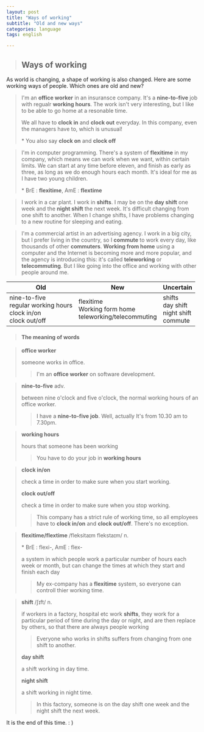 ```yaml
---
layout: post
title: "Ways of working"
subtitle: "Old and new ways"
categories: language
tags: english

---
```


> ## Ways of working

As world is changing, a shape of working is also changed. Here are some working ways of people. Which ones are old and new?

> I'm an **office worker** in an insuransce company. It's a **nine-to-five** job with regualr **working hours**. The work isn't very interesting, but I like to be able to go home at a resonable time.
>
> We all have to **clock in** and **clock out** everyday. In this company, even the managers have to, which is unusual!
>
> \* You also say **clock on** and **clock off**



> I'm in computer programming. There's a system of **flexitime** in my company, which means we can work when we want, within certain limits. We can start at any time before eleven, and finish as early as three, as long as we do enough hours each month. It's ideal for me as I have two young children.
>
> \* BrE : **flexitime**, AmE : **flextime**



> I work in a car plant. I work in **shifts**. I may be on the **day shift** one week and the **night shift** the next week. It's difficult changing from one shift to another. When I change shifts, I have problems changing to a new routine for sleeping and eating.



> I'm a commercial artist in an advertising agency. I work in a big city, but I prefer living in the country, so I **commute** to work every day, like thousands of other **commuters**. **Working from home** using a computer and the Internet is becoming more and more popular, and the agency is introducing this: it's called **teleworking** or **telecommuting**. But I like going into the office and working with other people around me.



| Old                                                          | New                                                          | Uncertain                                           |
| ------------------------------------------------------------ | ------------------------------------------------------------ | --------------------------------------------------- |
| nine-to-five<br />regular working hours<br />clock in/on<br />clock out/off | flexitime<br />Working form home<br />teleworking/telecommuting | shifts<br />day shift<br />night shift<br />commute |



> #### The meaning of words



> **office worker**
>
> someone works in office.
>
> > I'm an **office worker** on software development.



> **nine-to-five** adv.
>
> between nine o'clock and five o'clock, the normal working hours of an office worker.
>
> > I have a **nine-to-five job**. Well, actually It's from 10.30 am to 7.30pm.



> **working hours**
>
> hours that someone has been working
>
> > You have to do your job in **working hours**



> **clock in/on**
>
> check a time in order to make sure when you start working.
>
> **clock out/off**
>
> check a time in order to make sure when you stop working.
>
> > This company has a strict rule of working time, so all employees have to **clock in/on** and **clock out/off**. There's no exception.



> **flexitime/flextime** /fleksitaɪm flekstaɪm/  n.
>
> \* BrE : flexi-, AmE : flex-
>
> a system in which people work a particular number of hours each week or month, but can change the times at which they start and finish each day
>
> > My ex-company has a **flexitime** system, so everyone can controll thier working time.



> **shift** /ʃɪft/ n.
>
> if workers in a factory, hospital etc work **shifts**, they work for a particular period of time during the day or night, and are then replace by others, so that there are always people working 
>
> > Everyone who works in shifts suffers from changing from one shift to another.
>
> **day shift**
>
> a shift working in day time.
>
> **night shift**
>
> a shift working in night time.
>
> > In this factory, someone is on the day shift one week and the night shift the next week.







 



It is the end of this time. : )
